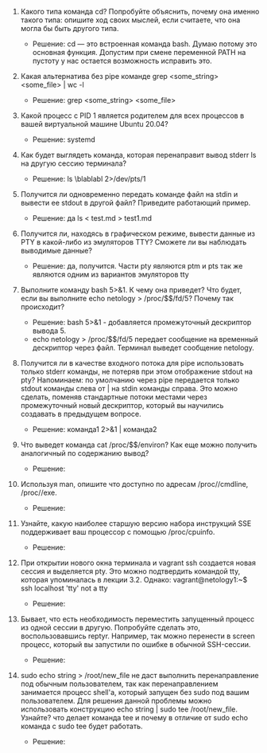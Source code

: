 1. Какого типа команда cd? Попробуйте объяснить, почему она именно такого типа: опишите ход своих мыслей, если считаете, что она могла бы быть другого типа.

	* Решение: cd — это встроенная команда bash. Думаю потому это основная функция. Допустим при смене переменной PATH на пустоту у нас остается возможность исправить это.
	 
2. Какая альтернатива без pipe команде grep <some_string> <some_file> | wc -l

	* Решение: grep <some_string> <some_file>

3. Какой процесс с PID 1 является родителем для всех процессов в вашей виртуальной машине Ubuntu 20.04?

	* Решение: systemd

4. Как будет выглядеть команда, которая перенаправит вывод stderr ls на другую сессию терминала?

	* Решение: ls \blablabl 2>/dev/pts/1

5. Получится ли одновременно передать команде файл на stdin и вывести ее stdout в другой файл? Приведите работающий пример.

	* Решение: да ls < test.md > test1.md

6. Получится ли, находясь в графическом режиме, вывести данные из PTY в какой-либо из эмуляторов TTY? Сможете ли вы наблюдать выводимые данные?

	* Решение: да, получится. Части pty являются ptm и pts так же являются одним из вариантов эмуляторов tty
	
7. Выполните команду bash 5>&1. К чему она приведет? Что будет, если вы выполните echo netology > /proc/$$/fd/5? Почему так происходит?

	* Решение: bash 5>&1 - добавляется промежуточный дескриптор вывода 5.
	* echo netology > /proc/$$/fd/5 передает сообщение на временный дескриптор через файл. Терминал выведет сообщение netology.

8. Получится ли в качестве входного потока для pipe использовать только stderr команды, не потеряв при этом отображение stdout на pty?
Напоминаем: по умолчанию через pipe передается только stdout команды слева от | на stdin команды справа. Это можно сделать, поменяв стандартные потоки местами через промежуточный новый дескриптор, который вы научились создавать в предыдущем вопросе.

	* Решение: команда1 2>&1 | команда2 
	
9. Что выведет команда cat /proc/$$/environ? Как еще можно получить аналогичный по содержанию вывод?

	* Решение:

10. Используя man, опишите что доступно по адресам /proc/<PID>/cmdline, /proc/<PID>/exe.

	* Решение:

11. Узнайте, какую наиболее старшую версию набора инструкций SSE поддерживает ваш процессор с помощью /proc/cpuinfo.

	* Решение:

12. При открытии нового окна терминала и vagrant ssh создается новая сессия и выделяется pty.
Это можно подтвердить командой tty, которая упоминалась в лекции 3.2.
Однако:
vagrant@netology1:~$ ssh localhost 'tty'
not a tty

	* Решение:

13. Бывает, что есть необходимость переместить запущенный процесс из одной сессии в другую. Попробуйте сделать это, воспользовавшись reptyr. Например, так можно перенести в screen процесс, который вы запустили по ошибке в обычной SSH-сессии.

	* Решение:

14. sudo echo string > /root/new_file не даст выполнить перенаправление под обычным пользователем, так как перенаправлением занимается процесс shell'а, который запущен без sudo под вашим пользователем. Для решения данной проблемы можно использовать конструкцию echo string | sudo tee /root/new_file. Узнайте? что делает команда tee и почему в отличие от sudo echo команда с sudo tee будет работать.

	* Решение: